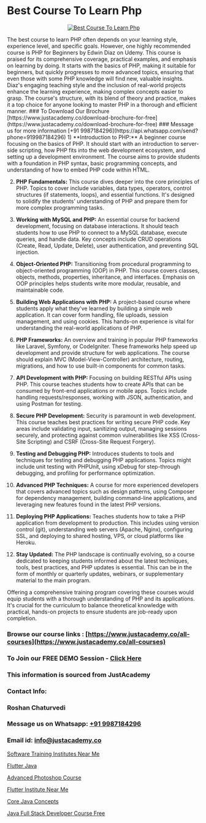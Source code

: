 # Best Course To Learn Php

<p align="center">
  <a href="https://justacademy.co/course-detail/php-training">
    <img src="https://justacademy.co/storage2/course_image/1676637155_course_image.webp" alt="Best Course To Learn Php">
  </a>
</p>
The best course to learn PHP often depends on your learning style, experience level, and specific goals. However, one highly recommended course is PHP for Beginners by Edwin Diaz on Udemy. This course is praised for its comprehensive coverage, practical examples, and emphasis on learning by doing. It starts with the basics of PHP, making it suitable for beginners, but quickly progresses to more advanced topics, ensuring that even those with some PHP knowledge will find new, valuable insights. Diaz's engaging teaching style and the inclusion of real-world projects enhance the learning experience, making complex concepts easier to grasp. The course's structure, with its blend of theory and practice, makes it a top choice for anyone looking to master PHP in a thorough and efficient manner.
### To Download Our Brochure [https://www.justacademy.co/download-brochure-for-free](https://www.justacademy.co/download-brochure-for-free)
### Message us for more information [+91 9987184296](https://api.whatsapp.com/send?phone=919987184296)
1) **Introduction to PHP:** A beginner course focusing on the basics of PHP. It should start with an introduction to server-side scripting, how PHP fits into the web development ecosystem, and setting up a development environment. The course aims to provide students with a foundation in PHP syntax, basic programming concepts, and understanding of how to embed PHP code within HTML.

2) **PHP Fundamentals:** This course dives deeper into the core principles of PHP. Topics to cover include variables, data types, operators, control structures (if statements, loops), and essential functions. It's designed to solidify the students' understanding of PHP and prepare them for more complex programming tasks.

3) **Working with MySQL and PHP:** An essential course for backend development, focusing on database interactions. It should teach students how to use PHP to connect to a MySQL database, execute queries, and handle data. Key concepts include CRUD operations (Create, Read, Update, Delete), user authentication, and preventing SQL injection.

4) **Object-Oriented PHP:** Transitioning from procedural programming to object-oriented programming (OOP) in PHP. This course covers classes, objects, methods, properties, inheritance, and interfaces. Emphasis on OOP principles helps students write more modular, reusable, and maintainable code.

5) **Building Web Applications with PHP:** A project-based course where students apply what they've learned by building a simple web application. It can cover form handling, file uploads, session management, and using cookies. This hands-on experience is vital for understanding the real-world applications of PHP.

6) **PHP Frameworks:** An overview and training in popular PHP frameworks like Laravel, Symfony, or CodeIgniter. These frameworks help speed up development and provide structure for web applications. The course should explain MVC (Model-View-Controller) architecture, routing, migrations, and how to use built-in components for common tasks.

7) **API Development with PHP:** Focusing on building RESTful APIs using PHP. This course teaches students how to create APIs that can be consumed by front-end applications or mobile apps. Topics include handling requests/responses, working with JSON, authentication, and using Postman for testing.

8) **Secure PHP Development:** Security is paramount in web development. This course teaches best practices for writing secure PHP code. Key areas include validating input, sanitizing output, managing sessions securely, and protecting against common vulnerabilities like XSS (Cross-Site Scripting) and CSRF (Cross-Site Request Forgery).

9) **Testing and Debugging PHP:** Introduces students to tools and techniques for testing and debugging PHP applications. Topics might include unit testing with PHPUnit, using xDebug for step-through debugging, and profiling for performance optimization.

10) **Advanced PHP Techniques:** A course for more experienced developers that covers advanced topics such as design patterns, using Composer for dependency management, building command-line applications, and leveraging new features found in the latest PHP versions.

11) **Deploying PHP Applications:** Teaches students how to take a PHP application from development to production. This includes using version control (git), understanding web servers (Apache, Nginx), configuring SSL, and deploying to shared hosting, VPS, or cloud platforms like Heroku.

12) **Stay Updated:** The PHP landscape is continually evolving, so a course dedicated to keeping students informed about the latest techniques, tools, best practices, and PHP updates is essential. This can be in the form of monthly or quarterly updates, webinars, or supplementary material to the main program.

Offering a comprehensive training program covering these courses would equip students with a thorough understanding of PHP and its applications. It's crucial for the curriculum to balance theoretical knowledge with practical, hands-on projects to ensure students are job-ready upon completion.

### Browse our course links : [https://www.justacademy.co/all-courses](https://www.justacademy.co/all-courses) 
### To Join our FREE DEMO Session - [Click Here](https://www.justacademy.co/register-for-course-demo)


### This information is sourced from JustAcademy
### Contact Info:
### Roshan Chaturvedi
### Message us on Whatsapp: [+91 9987184296](https://api.whatsapp.com/send?phone=919987184296)
### Email id: [info@justacademy.co](mailto:info@justacademy.co)
                
[Software Training Institutes Near Me](https://www.linkedin.com/pulse/software-training-institutes-near-me-justacademy-ahmedabad-mj5uc?trackingId=wX30MGv7t0nZIdFcn6sqag%3D%3D&lipi=urn%3Ali%3Apage%3Ad_flagship3_company_admin%3B3%2BtJc%2BpNTTerSF3IjNFs1w%3D%3D)

[Flutter Java](https://www.linkedin.com/pulse/flutter-java-justacademy-hyderabad-fg7zc/)

[Advanced Photoshop Course](https://medium.com/@mistersumit961/advanced-photoshop-course-f008059c5140)

[Flutter Institute Near Me](https://medium.com/@prempja40/flutter-institute-near-me-96305658b8a2)

[Core Java Concepts](https://justacademyin.github.io/justacademy/core-java-concepts)

[Java Full Stack Developer Course Free](https://justacademyin.github.io/justacademy/java-full-stack-developer-course-free)


